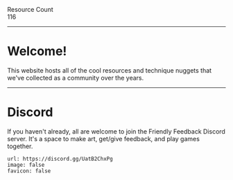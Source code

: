 <div markdown="1" class="ff_badge">
<div markdown="1" class="ff_badge_title">Resource Count</div>
<div markdown="1" class="ff_badge_value">116</div>
</div>

___

# Welcome!

This website hosts all of the cool resources and technique nuggets that we've collected as a community over the years. 

---
# Discord
If you haven't already, all are welcome to join the Friendly Feedback Discord server. It's a space to make art, get/give feedback, and play games together.

```embed
url: https://discord.gg/UatB2ChxPg
image: false
favicon: false
```
